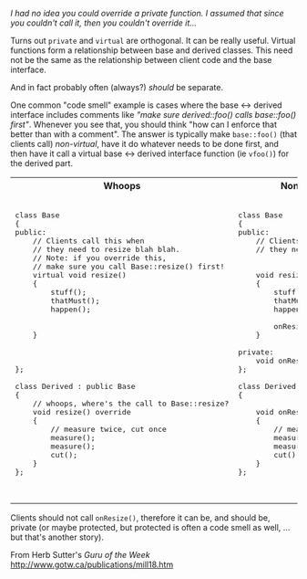 _I had no idea you could override a private function.  I assumed that since you couldn't call it, then you couldn't override it..._

Turns out `private` and `virtual` are orthogonal.  It can be really useful.
Virtual functions form a relationship between base and derived classes.
This need not be the same as the relationship between client code and the base interface.

And in fact probably often (always?) _should_ be separate.

One common "code smell" example is cases where the base <-> derived interface includes comments like
_"make sure derived::foo() calls base::foo() first"_.
Whenever you see that, you should think "how can I enforce that better than with a comment".
The answer is typically make `base::foo()` (that clients call) _non-virtual_,
have it do whatever needs to be done first,
and then have it call a virtual base <-> derived interface function (ie `vfoo()`) for the derived part.



<table>
<tr>
<th>
Whoops
</th>
<th>
Non-virtual Idiom
</th>
</tr>
<tr>
<td  valign="top">

<pre lang="cpp">

class Base
{
public:
    // Clients call this when
    // they need to resize blah blah.
    // Note: if you override this,
    // make sure you call Base::resize() first!
    virtual void resize()
    {
        stuff();
        thatMust();
        happen();
        
        
    }
    
    
    
};

class Derived : public Base
{
    // whoops, where's the call to Base::resize?
    void resize() override
    {
        // measure twice, cut once
        measure();
        measure();
        cut();
    }
};

</pre>
</td>
<td  valign="top">

<pre lang="cpp">

class Base
{
public:
    // Clients call this when
    // they need to resize blah blah.


    void resize()  // NON VIRTUAL!
    {
        stuff();
        thatMust();
        happen();
        
        onResize(); // virtual
    }
    
private:
    void onResize() { }
};

class Derived : public Base
{

    void onResize() override
    {
        // measure twice, cut once
        measure();
        measure();
        cut();
    }
};


</pre>
</td>
</tr>
</table>

Clients should not call `onResize()`, therefore it can be, and should be, private
(or maybe protected, but protected is often a code smell as well, ... but that's another story).

From Herb Sutter's _Guru of the Week_ http://www.gotw.ca/publications/mill18.htm
